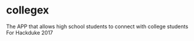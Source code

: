 # collegex
The APP that allows high school students to connect with college students
For Hackduke 2017
